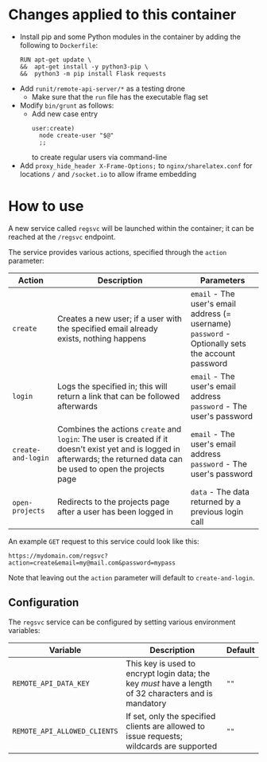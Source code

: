 # Changes applied to this container
- Install pip and some Python modules in the container by adding the following to `Dockerfile`:
    ```
    RUN apt-get update \
    &&  apt-get install -y python3-pip \
    &&  python3 -m pip install Flask requests
    ```
- Add `runit/remote-api-server/*` as a testing drone
    - Make sure that the `run` file has the executable flag set
- Modify `bin/grunt` as follows:
    - Add new case entry
        ```
        user:create)
          node create-user "$@"
          ;;
        ```
      to create regular users via command-line
- Add `proxy_hide_header X-Frame-Options;` to `nginx/sharelatex.conf` for locations `/` and `/socket.io` to allow iframe embedding

# How to use
A new service called `regsvc` will be launched within the container; it can be reached at the `/regsvc` endpoint.

The service provides various actions, specified through the `action` parameter:

| Action | Description                                                                                                                                                                 | Parameters                                                                                             |
| --- |-----------------------------------------------------------------------------------------------------------------------------------------------------------------------------|--------------------------------------------------------------------------------------------------------|
| `create` | Creates a new user; if a user with the specified email already exists, nothing happens                                                                                      | `email` - The user's email address (= username)<br/> `password` - Optionally sets the account password |
| `login` | Logs the specified in; this will return a link that can be followed afterwards                                                                                              | `email` - The user's email address <br/> `password` - The user's password                              |
| `create-and-login` | Combines the actions `create` and `login`: The user is created if it doesn't exist yet and is logged in afterwards; the returned data can be used to open the projects page | `email` - The user's email address <br/> `password` - The user's password                              |
| `open-projects` | Redirects to the projects page after a user has been logged in                                                                                                              | `data` - The data returned by a previous login call                                                    |

An example `GET` request to this service could look like this:
```
https://mydomain.com/regsvc?action=create&email=my@mail.com&password=mypass
```

Note that leaving out the `action` parameter will default to `create-and-login`.

## Configuration
The `regsvc` service can be configured by setting various environment variables:

| Variable | Description | Default |
| --- | --- | --- |
| `REMOTE_API_DATA_KEY` | This key is used to encrypt login data; the key _must_ have a length of 32 characters and is mandatory | `""` |
| `REMOTE_API_ALLOWED_CLIENTS` | If set, only the specified clients are allowed to issue requests; wildcards are supported | `""` |
